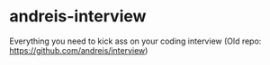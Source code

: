 # andreis-interview
Everything you need to kick ass on your coding interview (Old repo: https://github.com/andreis/interview)
